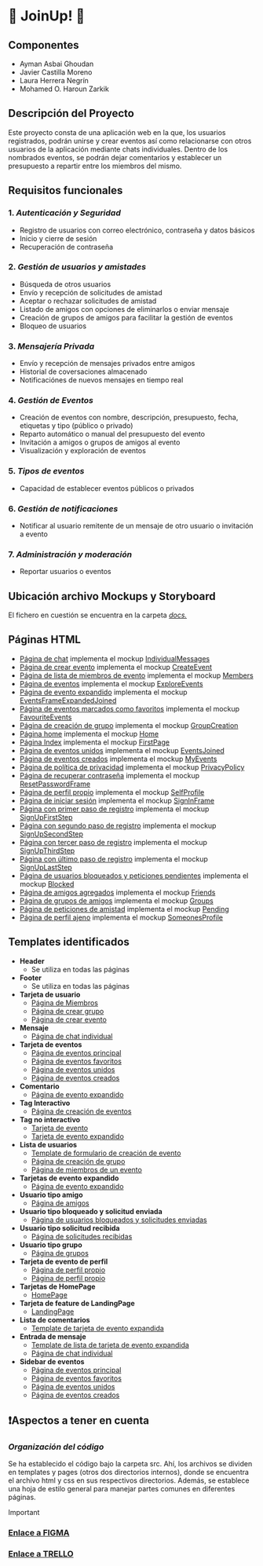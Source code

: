 # 🌟 JoinUp! 🌟

## Componentes
- Ayman Asbai Ghoudan
- Javier Castilla Moreno
- Laura Herrera Negrín
- Mohamed O. Haroun Zarkik  

## Descripción del Proyecto
Este proyecto consta de una aplicación web en la que, los usuarios registrados, podrán unirse y crear eventos así como relacionarse con otros usuarios de la aplicación mediante chats individuales. Dentro de los nombrados eventos, se podrán dejar comentarios y establecer un presupuesto a repartir entre los miembros del mismo.  

## Requisitos funcionales
### 1.  *Autenticación y Seguridad*
 - Registro de usuarios con correo electrónico, contraseña y datos básicos
 - Inicio y cierre de sesión
 - Recuperación de contraseña
### 2.  *Gestión de usuarios y amistades*
 - Búsqueda de otros usuarios
 - Envío y recepción de solicitudes de amistad
 - Aceptar o rechazar solicitudes de amistad
 - Listado de amigos con opciones de eliminarlos o enviar mensaje
 - Creación de grupos de amigos para facilitar la gestión de eventos
 - Bloqueo de usuarios
### 3.  *Mensajería Privada*
 - Envío y recepción de mensajes privados entre amigos
 - Historial de coversaciones almacenado
 - Notificaciónes de nuevos mensajes en tiempo real
### 4.  *Gestión de Eventos*
 - Creación de eventos con nombre, descripción, presupuesto, fecha, etiquetas y tipo (público o privado)
 - Reparto automático o manual del presupuesto del evento
 - Invitación a amigos o grupos de amigos al evento
 - Visualización y exploración de eventos
### 5.  *Tipos de eventos*
  - Capacidad de establecer eventos públicos o privados
### 6.  *Gestión de notificaciones*
 - Notificar al usuario remitente de un mensaje de otro usuario o invitación a evento
### 7.  *Administración y moderación*
 - Reportar usuarios o eventos  

## Ubicación archivo Mockups y Storyboard
El fichero en cuestión se encuentra en la carpeta [*docs.*](docs/storyboard.pdf)  

## Páginas HTML
  - [Página de chat](src/pages/html/chat.html) implementa el mockup [IndividualMessages](docs/mockups/IndividualMessages.png)
  - [Página de crear evento](src/pages/html/create_event_page.html) implementa el mockup [CreateEvent](docs/mockups/CreateEvent.png)
  - [Página de lista de miembros de evento](src/pages/html/event_members.html) implementa el mockup [Members](docs/mockups/Members.png)
  - [Página de eventos](src/pages/html/events_explore.html) implementa el mockup [ExploreEvents](docs/mockups/ExploreEvents.png)
  - [Página de evento expandido](src/pages/html/expanded_event_page.html) implementa el mockup [EventsFrameExpandedJoined](docs/mockups/EventsFrameExpandedJoined.png)
  - [Página de eventos marcados como favoritos](src/pages/html/events_favourite.html) implementa el mockup [FavouriteEvents](docs/mockups/FavouriteEvents.png)
  - [Página de creación de grupo](src/pages/html/create_group_page.html) implementa el mockup [GroupCreation](docs/mockups/GroupCreation.png)
  - [Página home](src/pages/html/home_page.html) implementa el mockup [Home](docs/mockups/Home.png)
  - [Página Index](src/pages/html/index.html) implementa el mockup [FirstPage](docs/mockups/FirstPage.png)
  - [Página de eventos unidos](src/pages/html/events_joined.html) implementa el mockup [EventsJoined](docs/mockups/EventsJoined.png)
  - [Página de eventos creados](src/pages/html/events_owned.html) implementa el mockup [MyEvents](docs/mockups/MyEvents.png)
  - [Página de política de privacidad](src/pages/html/privacypolicypage.html) implementa el mockup [PrivacyPolicy](docs/mockups/PrivacyPolicy.png)
  - [Página de recuperar contraseña](src/pages/html/reset_password_page.html) implementa el mockup [ResetPasswordFrame](docs/mockups/ResetPasswordFrame.png)
  - [Página de perfil propio](src/pages/html/profile_page_self.html) implementa el mockup [SelfProfile](docs/mockups/SelfProfile.png)
  - [Página de iniciar sesión](src/pages/html/sign_in.html) implementa el mockup [SignInFrame](docs/mockups/SignInFrame.png)
  - [Página con primer paso de registro](src/pages/html/sign_up_first_step_page.html) implementa el mockup [SignUpFirstStep](docs/mockups/SignUpFirstStep.png)
  - [Página con segundo paso de registro](src/pages/html/sign_up_second_step_page.html) implementa el mockup [SignUpSecondStep](docs/mockups/SignUpSecondStep.png)
  - [Página con tercer paso de registro](src/pages/html/sign_up_third_step_page.html) implementa el mockup [SignUpThirdStep](docs/mockups/SignUpThirdStep.png)
  - [Página con último paso de registro](src/pages/html/sign_up_fourth_step_page.html) implementa el mockup [SignUpLastStep](docs/mockups/SignUpLastStep.png)
  - [Página de usuarios bloqueados y peticiones pendientes](src/pages/html/social_block_and_send_request.html) implementa el mockup [Blocked](docs/mockups/Blocked.png)
  - [Página de amigos agregados](src/pages/html/social_friends.html) implementa el mockup [Friends](docs/mockups/Friends.png)
  - [Página de grupos de amigos](src/pages/html/social_groups.html) implementa el mockup [Groups](docs/mockups/Groups.png)
  - [Página de peticiones de amistad](src/pages/html/social_received_request.html) implementa el mockup [Pending](docs/mockups/Pending.png)
  - [Página de perfil ajeno](src/pages/html/profile_page_user.html) implementa el mockup [SomeonesProfile](docs/mockups/SomeonesProfile.png)

## Templates identificados
  - **Header**
    - Se utiliza en todas las páginas
  - **Footer**
    - Se utiliza en todas las páginas
  - **Tarjeta de usuario**
    - [Página de Miembros](src/pages/html/event_members.html)
    - [Página de crear grupo](src/pages/html/create_group_page.html)
    - [Página de crear evento](src/pages/html/create_event_page.html)
  - **Mensaje**
    - [Página de chat individual](src/pages/html/chat.html)
  - **Tarjeta de eventos**
    - [Página de eventos principal](src/pages/html/events_explore.html)
    - [Página de eventos favoritos](src/pages/html/events_favourite.html)
    - [Página de eventos unidos](src/pages/html/events_joined.html)
    - [Página de eventos creados](src/pages/html/events_owned.html)
  - **Comentario**
    - [Página de evento expandido](src/templates/html/comment.html)
  - **Tag Interactivo**
    - [Página de creación de eventos](src/pages/html/create_event_page.html)
  - **Tag no interactivo**
    - [Tarjeta de evento](src/templates/html/reduced_card.html)
    - [Tarjeta de evento expandido](src/templates/html/expand_card.html)
  - **Lista de usuarios**
    - [Template de formulario de creación de evento](src/templates/html/create_event_form.html)
    - [Página de creación de grupo](src/pages/html/create_group_page.html)
    - [Página de miembros de un evento](src/pages/html/event_members.html)
  - **Tarjetas de evento expandido**
    - [Página de evento expandido](src/pages/html/expanded_event_page.html)
  - **Usuario tipo amigo**
    - [Página de amigos](src/pages/html/social_friends.html)
  - **Usuario tipo bloqueado y solicitud enviada**
    - [Página de usuarios bloqueados y solicitudes enviadas](src/pages/html/social_block_and_sent_requests.html)
  - **Usuario tipo solicitud recibida**
    - [Página de solicitudes recibidas](src/pages/html/social_received_requests.html)
  - **Usuario tipo grupo**
    - [Página de grupos](src/pages/html/social_groups.html)
  - **Tarjeta de evento de perfil**
    - [Página de perfil propio](src/pages/html/profile_page_self.html)
    - [Página de perfil propio](src/pages/html/profile_page_user.html)
  - **Tarjetas de HomePage**
    - [HomePage](src/pages/html/home_page.html)
  - **Tarjeta de feature de LandingPage**
    - [LandingPage](src/pages/html/index.html)
  - **Lista de comentarios**
    - [Template de tarjeta de evento expandida](src/templates/html/expand_card.html)
  - **Entrada de mensaje**
    - [Template de lista de tarjeta de evento expandida](src/templates/html/expand_card.html)
    - [Página de chat individual](src/pages/html/chat.html)
  - **Sidebar de eventos**
    - [Página de eventos principal](src/pages/html/events_explore.html)
    - [Página de eventos favoritos](src/pages/html/events_favourite.html)
    - [Página de eventos unidos](src/pages/html/events_joined.html)
    - [Página de eventos creados](src/pages/html/events_owned.html)  

## ❗Aspectos a tener en cuenta
### *Organización del código*
Se ha establecido el código bajo la carpeta src. Ahí, los archivos se dividen en templates y pages (otros dos directorios internos), donde se encuentra el archivo html y css en sus respectivos directorios. Además, se establece una hoja de estilo general para manejar partes comunes en diferentes páginas.  

> [!IMPORTANT]
> ### [Enlace a FIGMA](https://www.figma.com/design/ABeWHXO1qitqzbR2bnhS9T/PWM-JoinUp!?node-id=1-3&t=TyWa8IP3k8JfVk5e-1)
> ### [Enlace a TRELLO](https://trello.com/invite/b/67a24b3933b864d3cf52e972/ATTI14351afe23768f40790cf40b7db50216F78CB56A/joinup)
